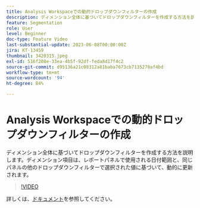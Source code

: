 ```yaml
---
title: Analysis Workspaceでの動的ドロップダウンフィルターの作成
description: ディメンション全体に基づいてドロップダウンフィルターを作成する方法を説明します。ディメンション項目は、レポートパネルで使用される日付範囲と、同じパネルの他のドロップダウンフィルターで選択された値に基づいて、動的に更新されます。
feature: Segmentation
role: User
level: Beginner
doc-type: Feature Video
last-substantial-update: 2023-06-08T00:00:00Z
jira: KT-13459
thumbnail: 3420315.jpeg
exl-id: 516f208e-33ea-4b5f-92df-feda8d17f4c2
source-git-commit: d95136a21c08312a81baba7673cb7135270af4bd
workflow-type: tm+mt
source-wordcount: '94'
ht-degree: 84%

---
```


# Analysis Workspaceでの動的ドロップダウンフィルターの作成

ディメンション全体に基づいてドロップダウンフィルターを作成する方法を説明します。ディメンション項目は、レポートパネルで使用される日付範囲と、同じパネルの他のドロップダウンフィルターで選択された値に基づいて、動的に更新されます。

>[!VIDEO](https://video.tv.adobe.com/v/3446817/?learn=on&captions=jpn)

詳しくは、[ドキュメント](https://experienceleague.adobe.com/docs/analytics/analyze/analysis-workspace/panels/panels.html?lang=ja#dynamic-drop-down-filters)を参照してください。
